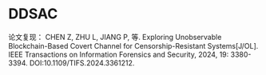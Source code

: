 # DDSAC

论文复现：
CHEN Z, ZHU L, JIANG P, 等. Exploring Unobservable Blockchain-Based Covert Channel for Censorship-Resistant Systems[J/OL]. IEEE Transactions on Information Forensics and Security, 2024, 19: 3380-3394. DOI:10.1109/TIFS.2024.3361212.
